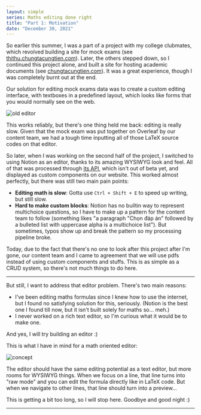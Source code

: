 ```yaml
---
layout: simple
series: Maths editing done right
title: "Part 1: Motivation"
date: "December 30, 2021"
---
```


So earlier this summer, I was a part of a project with my college clubmates, which revolved building a site for mock exams (see [thithu.chungtacungtien.com](thithu.chungtacungtien.com)). Later, the others stepped down, so I continued this project alone, and built a site for hosting academic documents (see [chungtacungtien.com](chungtacungtien.com)). It was a great experience, though I was completely burnt out at the end.

Our solution for editing mock exams data was to create a custom editing interface, with textboxes in a predefined layout, which looks like forms that you would normally see on the web.

![old editor](/maths-editing-done-right/old-edit.png)

This works reliably, but there's one thing held me back: editing is really slow. Given that the mock exam was put together on Overleaf by our content team, we had a tough time inputting all of those LaTeX source codes on that editor.

So later, when I was working on the second half of the project, I switched to using Notion as an editor, thanks to its amazing WYSIWYG look and feel. All of that was processed through [its API](https://developers.notion.com/), which isn't out of beta yet, and displayed as custom components on our website. This worked almost perfectly, but there was still two main pain points:

- **Editing math is slow**: Gotta use `Ctrl + Shift + E` to speed up writing, but still slow.
- **Hard to make custom blocks**: Notion has no builtin way to represent multichoice questions, so I have to make up a pattern for the content team to follow (something likes "a paragraph "Chọn đáp án" followed by a bulleted list with uppercase alpha is a multichoice list"). But sometimes, typos show up and break the pattern so my processing pipeline broke.

Today, due to the fact that there's no one to look after this project after I'm gone, our content team and I came to agreement that we will use pdfs instead of using custom components and stuffs. This is as simple as a CRUD system, so there's not much things to do here.

---

But still, I want to address that editor problem. There's two main reasons:

- I've been editing maths formulas since I knew how to use the internet, but I found no satisfying solution for this, seriously. (Notion is the best one I found till now, but it isn't built solely for maths so... meh.)
- I never worked on a rich text editor, so I'm curious what it would be to make one.

And yes, I will try building an editor :)

This is what I have in mind for a math oriented editor:

![concept](/maths-editing-done-right/concept.png)

The editor should have the same editing potential as a text editor, but more rooms for WYSIWYG things. When we focus on a line, that line turns into "raw mode" and you can edit the formula directly like in LaTeX code. But when we navigate to other lines, that line should turn into a preview...

This is getting a bit too long, so I will stop here. Goodbye and good night :)

---